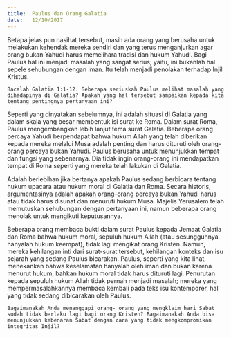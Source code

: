 ```yaml
---
title:  Paulus dan Orang Galatia
date:   12/10/2017
---
```


Betapa jelas pun nasihat tersebut, masih ada orang yang berusaha untuk melakukan kehendak mereka sendiri dan yang terus menganjurkan agar orang bukan Yahudi harus memelihara tradisi dan hukum Yahudi. Bagi Paulus hal ini menjadi masalah yang sangat serius; yaitu, ini bukanlah hal sepele sehubungan dengan iman. Itu telah menjadi penolakan terhadap Injil Kristus.

`Bacalah Galatia 1:1-12. Seberapa seriuskah Paulus melihat masalah yang dihadapinya di Galatia? Apakah yang hal tersebut sampaikan kepada kita tentang pentingnya pertanyaan ini?`

Seperti yang dinyatakan sebelumnya, ini adalah situasi di Galatia yang dalam skala yang besar membentuk isi surat ke Roma. Dalam surat Roma, Paulus mengembangkan lebih lanjut tema surat Galatia. Beberapa orang percaya Yahudi berpendapat bahwa hukum Allah yang telah diberikan kepada mereka melalui Musa adalah penting dan harus dituruti oleh orang-orang percaya bukan Yahudi. Paulus berusaha untuk menunjukkan tempat dan fungsi yang sebenarnya. Dia tidak ingin orang-orang ini mendapatkan tempat di Roma seperti yang mereka telah lakukan di Galatia.

Adalah berlebihan jika bertanya apakah Paulus sedang berbicara tentang hukum upacara atau hukum moral di Galatia dan Roma. Secara historis, argumentasinya adalah apakah orang-orang percaya bukan Yahudi harus atau tidak harus disunat dan menuruti hukum Musa. Majelis Yerusalem telah memutuskan sehubungan dengan pertanyaan ini, namun beberapa orang menolak untuk mengikuti keputusannya.

Beberapa orang membaca bukti dalam surat Paulus kepada Jemaat Galatia dan Roma bahwa hukum moral, sepuluh hukum Allah (atau sesungguhnya, hanyalah hukum keempat), tidak lagi mengikat orang Kristen. Namun, mereka kehilangan inti dari surat-surat tersebut, kehilangan konteks dan isu sejarah yang sedang Paulus bicarakan. Paulus, seperti yang kita lihat, menekankan bahwa keselamatan hanyalah oleh iman dan bukan karena menurut hukum, bahkan hukum moral tidak harus dituruti lagi. Penurutan kepada sepuluh hukum Allah tidak pernah menjadi masalah; mereka yang mempermasalahkannya membaca kembali pada teks isu kontemporer, hal yang tidak sedang dibicarakan oleh Paulus.

`Bagaimanakah Anda menanggapi orang- orang yang mengklaim hari Sabat sudah tidak berlaku lagi bagi orang Kristen? Bagaimanakah Anda bisa menunjukkan kebenaran Sabat dengan cara yang tidak mengkompromikan integritas Injil?`
